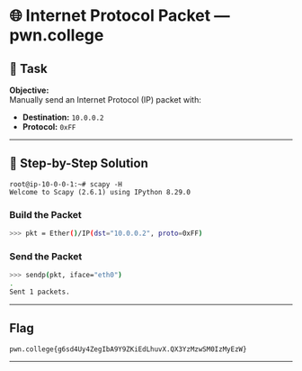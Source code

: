 # 🌐 Internet Protocol Packet — pwn.college

## 📝 Task

**Objective:**  
Manually send an Internet Protocol (IP) packet with:

- **Destination:** `10.0.0.2`
- **Protocol:** `0xFF`

---

## 🧪 Step-by-Step Solution

```
root@ip-10-0-0-1:~# scapy -H
Welcome to Scapy (2.6.1) using IPython 8.29.0
```
### Build the Packet
```bash
>>> pkt = Ether()/IP(dst="10.0.0.2", proto=0xFF)
```

### Send the Packet
```bash
>>> sendp(pkt, iface="eth0")
.
Sent 1 packets.
```
---

## Flag
```
pwn.college{g6sd4Uy4ZegIbA9Y9ZKiEdLhuvX.QX3YzMzwSM0IzMyEzW}
```
---
